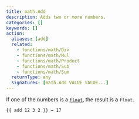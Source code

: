 ```yaml
---
title: math.Add
description: Adds two or more numbers.
categories: []
keywords: []
action:
  aliases: [add]
  related:
    - functions/math/Div
    - functions/math/Mul
    - functions/math/Product
    - functions/math/Sub
    - functions/math/Sum
  returnType: any
  signatures: [math.Add VALUE VALUE...]
---
```


If one of the numbers is a [`float`], the result is a `float`.

```go-html-template
{{ add 12 3 2 }} → 17
```

[`float`]: /getting-started/glossary/#float
